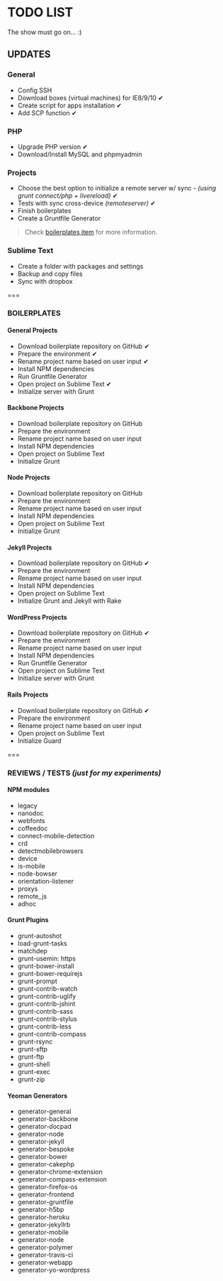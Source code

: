 # TODO LIST

The show must go on... :)

## UPDATES

### General
* Config SSH
* Download boxes (virtual machines) for IE8/9/10 ✔
* Create script for apps installation ✔
* Add SCP function ✔

### PHP
* Upgrade PHP version ✔
* Download/Install MySQL and phpmyadmin

### Projects
* Choose the best option to initialize a remote server w/ sync - *(using grunt connect/php + livereload)* ✔
* Tests with sync cross-device *(remoteserver)* ✔
* Finish boilerplates
* Create a Gruntfile Generator

> Check [boilerplates item](#boilerplates) for more information.

### Sublime Text
* Create a folder with packages and settings
* Backup and copy files
* Sync with dropbox

===

### BOILERPLATES

#### General Projects

* Download boilerplate repository on GitHub ✔
* Prepare the environment ✔
* Rename project name based on user input ✔
* Install NPM dependencies
* Run Gruntfile Generator
* Open project on Sublime Text ✔
* Initialize server with Grunt

#### Backbone Projects

* Download boilerplate repository on GitHub
* Prepare the environment
* Rename project name based on user input
* Install NPM dependencies
* Open project on Sublime Text
* Initialize Grunt

#### Node Projects

* Download boilerplate repository on GitHub
* Prepare the environment
* Rename project name based on user input
* Install NPM dependencies
* Open project on Sublime Text
* Initialize Grunt

#### Jekyll Projects

* Download boilerplate repository on GitHub ✔
* Prepare the environment
* Rename project name based on user input
* Install NPM dependencies
* Open project on Sublime Text
* Initialize Grunt and Jekyll with Rake

#### WordPress Projects

* Download boilerplate repository on GitHub ✔
* Prepare the environment
* Rename project name based on user input
* Install NPM dependencies
* Run Gruntfile Generator
* Open project on Sublime Text
* Initialize server with Grunt

#### Rails Projects

* Download boilerplate repository on GitHub ✔
* Prepare the environment
* Rename project name based on user input
* Open project on Sublime Text
* Initialize Guard

===

### REVIEWS / TESTS *(just for my experiments)*

#### NPM modules

* legacy
* nanodoc
* webfonts
* coffeedoc
* connect-mobile-detection
* crd
* detectmobilebrowsers
* device
* is-mobile
* node-bowser
* orientation-listener
* proxys
* remote_js
* adhoc

#### Grunt Plugins

* grunt-autoshot
* load-grunt-tasks
* matchdep
* grunt-usemin: https
* grunt-bower-install
* grunt-bower-requirejs
* grunt-prompt
* grunt-contrib-watch
* grunt-contrib-uglify
* grunt-contrib-jshint
* grunt-contrib-sass
* grunt-contrib-stylus
* grunt-contrib-less
* grunt-contrib-compass
* grunt-rsync
* grunt-sftp
* grunt-ftp
* grunt-shell
* grunt-exec
* grunt-zip

#### Yeoman Generators

* generator-general
* generator-backbone
* generator-docpad
* generator-node
* generator-jekyll
* generator-bespoke
* generator-bower
* generator-cakephp
* generator-chrome-extension
* generator-compass-extension
* generator-firefox-os
* generator-frontend
* generator-gruntfile
* generator-h5bp
* generator-heroku
* generator-jekyllrb
* generator-mobile
* generator-node
* generator-polymer
* generator-travis-ci
* generator-webapp
* generator-yo-wordpress


